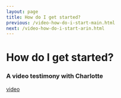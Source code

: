```yaml
---
layout: page
title: How do I get started?
previous: /video-how-do-i-start-main.html
next: /video-how-do-i-start-arin.html
---
```


How do I get started?
================
### A video testimony with Charlotte

[video](https://youtu.be/iYeAMUnJoII)
